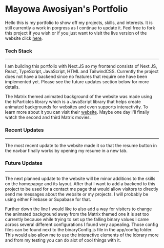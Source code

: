# Mayowa Awosiyan's Portfolio

Hello this is my portfolio to show off my projects, skills, and interests. It is still currently a work in porgress as I continue to update it. Feel free to fork this project if you wish or if you just want to visit the live version of the website click [here](https://mayowa-awosiyan.vercel.app/).

### Tech Stack

---

I am building this portfolio with Next.JS so my frontend consists of Next.JS, React, TypeScript, JavaScript, HTML and TailwindCSS. Currently the project does not have a backend since no features that require one have been implemented yet. Please see the future updates section below for more details.

The Matrix themed animated background of the website was made using the tsParticles library which is a JavaScript library that helps create animated backgrounds for websites and even supports interactivity. To learn more about it you can visit their [website](https://particles.js.org/). Maybe one day I'll finally watch the second and third Matrix movies.

### Recent Updates

---

The most recent update to the website made it so that the resume button in the navbar finally works by opening my resume in a new tab.

### Future Updates

---

The next planned update to the website will be minor additions to the skills on the homepapge and its layout. After that I want to add a backend to this project to be used for a contact me page that would allow visitors to directly send me messages about the website or my projects. I will probably be using either Firebase or Supabase for that.

Further down the line I would like to also add a way for visiters to change the animated background away from the Matrix themed one it is set too currently because while trying to set up the falling binary values I came across several different configurations I found very appealing. Those config files can be found next to the binaryConfig.js file in the app/config folder. This would also allow me to use the interactive elements of the lobrary more and from my testing you can do alot of cool things with it.
